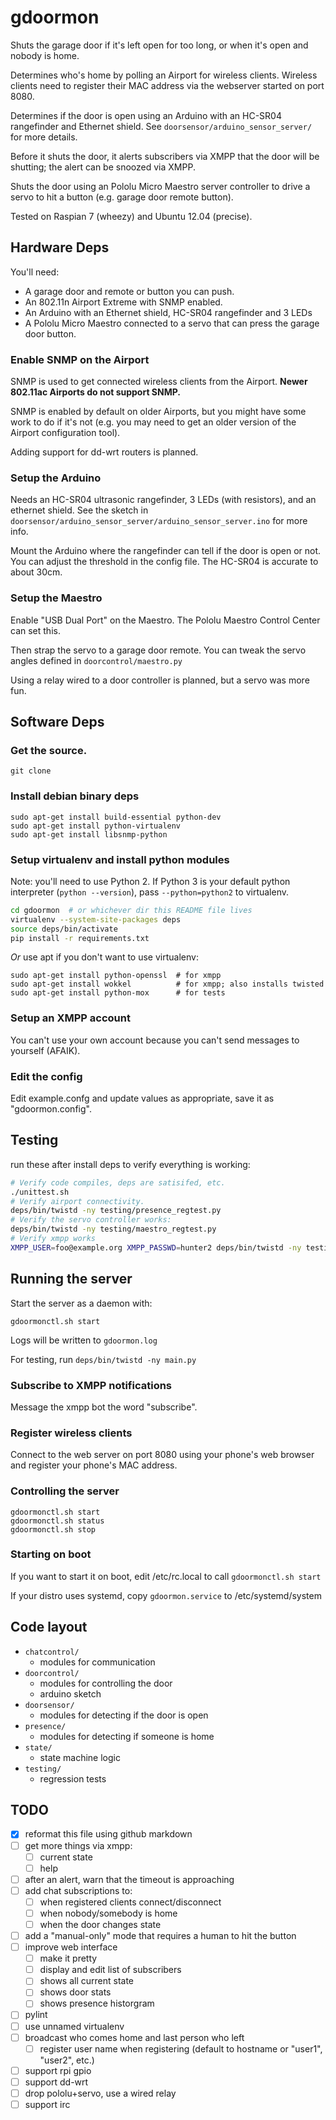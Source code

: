 # gdoormon

Shuts the garage door if it's left open for too long, or when it's open and
nobody is home. 

Determines who's home by polling an Airport for wireless clients. Wireless
clients need to register their MAC address via the webserver started on port
8080.

Determines if the door is open using an Arduino with an HC-SR04 rangefinder and
Ethernet shield. See ```doorsensor/arduino_sensor_server/``` for more details.

Before it shuts the door, it alerts subscribers via XMPP that the door
will be shutting; the alert can be snoozed via XMPP.

Shuts the door using an Pololu Micro Maestro server controller to drive a
servo to hit a button (e.g. garage door remote button).

Tested on Raspian 7 (wheezy) and Ubuntu 12.04 (precise).

## Hardware Deps

You'll need:
  - A garage door and remote or button you can push.
  - An 802.11n Airport Extreme with SNMP enabled.
  - An Arduino with an Ethernet shield, HC-SR04 rangefinder and 3 LEDs
  - A Pololu Micro Maestro connected to a servo that can press the garage door button.


### Enable SNMP on the Airport

SNMP is used to get connected wireless clients from the Airport. 
**Newer 802.11ac Airports do not support SNMP.**

SNMP is enabled by default on older Airports, but you might have some work to
do if it's not (e.g. you may need to get an older version of the Airport
configuration tool).

Adding support for dd-wrt routers is planned.

### Setup the Arduino

Needs an HC-SR04 ultrasonic rangefinder, 3 LEDs (with resistors), and an
ethernet shield. See the sketch in ```doorsensor/arduino_sensor_server/arduino_sensor_server.ino```
for more info.

Mount the Arduino where the rangefinder can tell if the door is open or not.
You can adjust the threshold in the config file. The HC-SR04 is accurate to
about 30cm.


### Setup the Maestro

Enable "USB Dual Port" on the Maestro. The Pololu Maestro Control Center can
set this.

Then strap the servo to a garage door remote. You can tweak the servo angles
defined in ```doorcontrol/maestro.py``` 

Using a relay wired to a door controller is planned, but a servo was more fun.

## Software Deps

### Get the source.

    git clone

### Install debian binary deps

    sudo apt-get install build-essential python-dev
    sudo apt-get install python-virtualenv
    sudo apt-get install libsnmp-python

### Setup virtualenv and install python modules

Note: you'll need to use Python 2. If Python 3 is your default python
interpreter (```python --version```), pass ```--python=python2``` to
virtualenv.

```sh
cd gdoormon  # or whichever dir this README file lives
virtualenv --system-site-packages deps
source deps/bin/activate
pip install -r requirements.txt
```

*Or* use apt if you don't want to use virtualenv:

    sudo apt-get install python-openssl  # for xmpp
    sudo apt-get install wokkel          # for xmpp; also installs twisted
    sudo apt-get install python-mox      # for tests

### Setup an XMPP account

You can't use your own account because you can't send messages to yourself
(AFAIK).

### Edit the config

Edit example.confg and update values as appropriate, save it as
"gdoormon.config". 


## Testing

run these after install deps to verify everything is working:

```sh
# Verify code compiles, deps are satisifed, etc.
./unittest.sh
# Verify airport connectivity.
deps/bin/twistd -ny testing/presence_regtest.py 
# Verify the servo controller works:
deps/bin/twistd -ny testing/maestro_regtest.py
# Verify xmpp works
XMPP_USER=foo@example.org XMPP_PASSWD=hunter2 deps/bin/twistd -ny testing/xmpp_regtest.py
```

## Running the server

Start the server as a daemon with:

    gdoormonctl.sh start

Logs will be written to ```gdoormon.log```

For testing, run ```deps/bin/twistd -ny main.py```

### Subscribe to XMPP notifications

Message the xmpp bot the word "subscribe".

### Register wireless clients

Connect to the web server on port 8080 using your phone's web browser and
register your phone's MAC address.

### Controlling the server

    gdoormonctl.sh start
    gdoormonctl.sh status
    gdoormonctl.sh stop

### Starting on boot

If you want to start it on boot, edit /etc/rc.local to call
```gdoormonctl.sh start```

If your distro uses systemd, copy ```gdoormon.service``` to /etc/systemd/system


## Code layout

  - ```chatcontrol/```
    - modules for communication
  - ```doorcontrol/```
    - modules for controlling the door
    - arduino sketch
  - ```doorsensor/```
    - modules for detecting if the door is open
  - ```presence/```
    - modules for detecting if someone is home
  - ```state/```
    - state machine logic
  - ```testing/```
    - regression tests


## TODO

  - [x] reformat this file using github markdown
  - [ ] get more things via xmpp:
    - [ ] current state
    - [ ] help
  - [ ] after an alert, warn that the timeout is approaching
  - [ ] add chat subscriptions to:
    - [ ] when registered clients connect/disconnect
    - [ ] when nobody/somebody is home
    - [ ] when the door changes state
  - [ ] add a "manual-only" mode that requires a human to hit the button
  - [ ] improve web interface
    - [ ] make it pretty
    - [ ] display and edit list of subscribers
    - [ ] shows all current state
    - [ ] shows door stats
    - [ ] shows presence historgram
  - [ ] pylint
  - [ ] use unnamed virtualenv
  - [ ] broadcast who comes home and last person who left
    - [ ] register user name when registering (default to hostname or "user1", "user2", etc.)
  - [ ] support rpi gpio
  - [ ] support dd-wrt
  - [ ] drop pololu+servo, use a wired relay
  - [ ] support irc
